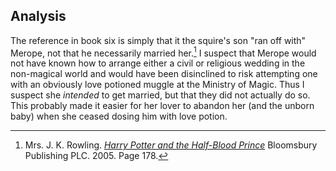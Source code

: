 ## Analysis

The reference in book six is simply that it the squire's son "ran off with" Merope, not that he necessarily married her.[^240416-1] I suspect that Merope would not have known how to arrange either a civil or religious wedding in the non-magical world and would have been disinclined to risk attempting one with an obviously love potioned muggle at the Ministry of Magic. Thus I suspect she _intended_ to get married, but that they did not actually do so. This probably made it easier for her lover to abandon her (and the unborn baby) when she ceased dosing him with love potion.

[^240416-1]:
    Mrs. J. K. Rowling.
    _[Harry Potter and the Half-Blood Prince]_
    Bloomsbury Publishing PLC. 2005. Page 178.

[Harry Potter and the Half-Blood Prince]: https://www.librarything.com/work/1133624
